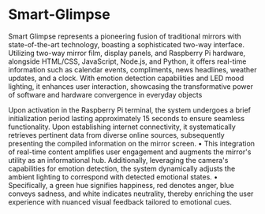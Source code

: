 # Smart-Glimpse

Smart Glimpse represents a pioneering fusion of traditional mirrors with state-of-the-art technology, boasting a
sophisticated two-way interface. Utilizing two-way mirror film, display panels, and Raspberry Pi hardware, alongside HTML/CSS,
JavaScript, Node.js, and Python, it offers real-time information such as calendar events, compliments, news headlines, weather updates,
and a clock. With emotion detection capabilities and LED mood lighting, it enhances user interaction, showcasing the transformative
power of software and hardware convergence in everyday objects

Upon activation in the Raspberry Pi terminal, the system undergoes a brief initialization period lasting
approximately 15 seconds to ensure seamless functionality. Upon establishing internet connectivity, it
systematically retrieves pertinent data from diverse online sources, subsequently presenting the compiled
information on the mirror screen.
• This integration of real-time content amplifies user engagement and augments the mirror's utility as an
informational hub. Additionally, leveraging the camera's capabilities for emotion detection, the system
dynamically adjusts the ambient lighting to correspond with detected emotional states.
• Specifically, a green hue signifies happiness, red denotes anger, blue conveys sadness, and white indicates
neutrality, thereby enriching the user experience with nuanced visual feedback tailored to emotional cues.
